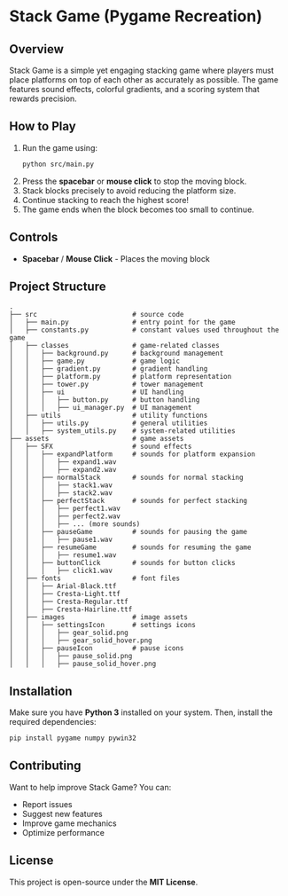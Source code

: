# Stack Game (Pygame Recreation)

## Overview
Stack Game is a simple yet engaging stacking game where players must place platforms on top of each other as accurately as possible. The game features sound effects, colorful gradients, and a scoring system that rewards precision.

## How to Play
1. Run the game using:
   ```sh
   python src/main.py
   ```
2. Press the **spacebar** or **mouse click** to stop the moving block.
3. Stack blocks precisely to avoid reducing the platform size.
4. Continue stacking to reach the highest score!
5. The game ends when the block becomes too small to continue.

## Controls
- **Spacebar** / **Mouse Click** - Places the moving block

## Project Structure
```
.
├── src                        # source code
│   ├── main.py                # entry point for the game
│   ├── constants.py           # constant values used throughout the game
│   ├── classes                # game-related classes
│   │   ├── background.py      # background management
│   │   ├── game.py            # game logic
│   │   ├── gradient.py        # gradient handling
│   │   ├── platform.py        # platform representation
│   │   ├── tower.py           # tower management
│   │   ├── ui                 # UI handling
│   │   │   ├── button.py      # button handling
│   │   │   ├── ui_manager.py  # UI management
│   ├── utils                  # utility functions
│   │   ├── utils.py           # general utilities
│   │   ├── system_utils.py    # system-related utilities
├── assets                     # game assets
│   ├── SFX                    # sound effects
│   │   ├── expandPlatform     # sounds for platform expansion
│   │   │   ├── expand1.wav
│   │   │   ├── expand2.wav
│   │   ├── normalStack        # sounds for normal stacking
│   │   │   ├── stack1.wav
│   │   │   ├── stack2.wav
│   │   ├── perfectStack       # sounds for perfect stacking
│   │   │   ├── perfect1.wav
│   │   │   ├── perfect2.wav
│   │   │   ├── ... (more sounds)
│   │   ├── pauseGame          # sounds for pausing the game
│   │   │   ├── pause1.wav
│   │   ├── resumeGame         # sounds for resuming the game
│   │   │   ├── resume1.wav
│   │   ├── buttonClick        # sounds for button clicks
│   │   │   ├── click1.wav
│   ├── fonts                  # font files
│   │   ├── Arial-Black.ttf
│   │   ├── Cresta-Light.ttf
│   │   ├── Cresta-Regular.ttf
│   │   ├── Cresta-Hairline.ttf
│   ├── images                 # image assets
│   │   ├── settingsIcon       # settings icons
│   │   │   ├── gear_solid.png
│   │   │   ├── gear_solid_hover.png
│   │   ├── pauseIcon          # pause icons
│   │   │   ├── pause_solid.png
│   │   │   ├── pause_solid_hover.png
```

## Installation
Make sure you have **Python 3** installed on your system. Then, install the required dependencies:

```sh
pip install pygame numpy pywin32
```

## Contributing
Want to help improve Stack Game? You can:
- Report issues
- Suggest new features
- Improve game mechanics
- Optimize performance

## License
This project is open-source under the **MIT License**.

